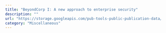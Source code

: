 ```yaml
---
title: "BeyondCorp I: A new approach to enterprise security"
description: ""
url: "https://storage.googleapis.com/pub-tools-public-publication-data/pdf/43231.pdf"
category: "Miscellaneous"
---
```

